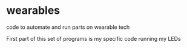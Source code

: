 # wearables
code to automate and run parts on wearable tech

First part of this set of programs is my specific code running my LEDs
